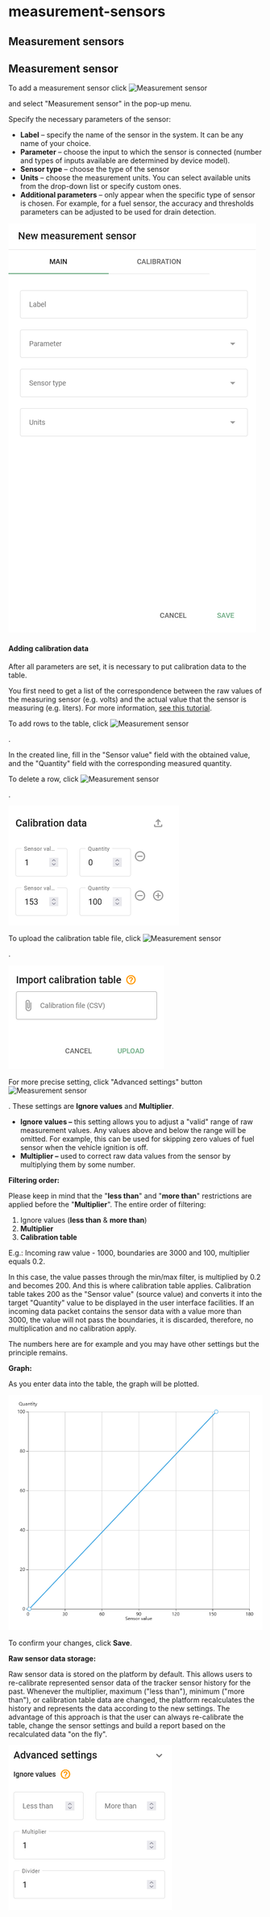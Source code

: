 # measurement-sensors

## Measurement sensors

## Measurement sensor

To add a measurement sensor click ![Measurement sensor](https://www.navixy.com/wp-content/uploads/2021/10/add.png)

and select "Measurement sensor" in the pop-up menu.

Specify the necessary parameters of the sensor:

* **Label** – specify the name of the sensor in the system. It can be any name of your choice.
* **Parameter** – choose the input to which the sensor is connected (number and types of inputs available are determined by device model).
* **Sensor type** – choose the type of the sensor
* **Units** – choose the measurement units. You can select available units from the drop-down list or specify custom ones.
* **Additional parameters** – only appear when the specific type of sensor is chosen. For example, for a fuel sensor, the accuracy and thresholds parameters can be adjusted to be used for drain detection.

![image-20241118-030748.png](../../vehicle-sensors/attachments/image-20241118-030748.png)

#### Adding calibration data

After all parameters are set, it is necessary to put calibration data to the table.

You first need to get a list of the correspondence between the raw values of the measuring sensor (e.g. volts) and the actual value that the sensor is measuring (e.g. liters). For more information, [see this tutorial](https://docs.navixy.com/eco-fleet/fuel-level-sensors).

To add rows to the table, click ![Measurement sensor](https://www.navixy.com/wp-content/uploads/2021/10/add.png)

.

In the created line, fill in the "Sensor value" field with the obtained value, and the "Quantity" field with the corresponding measured quantity.

To delete a row, click ![Measurement sensor](https://www.navixy.com/wp-content/uploads/2021/10/del.png)

.

![image-20241118-030907.png](../../vehicle-sensors/attachments/image-20241118-030907.png)

To upload the calibration table file, click ![Measurement sensor](https://www.navixy.com/wp-content/uploads/2021/10/upload.png)

.

![image-20241118-030950.png](../../vehicle-sensors/attachments/image-20241118-030950.png)

For more precise setting, click "Advanced settings" button ![Measurement sensor](https://www.navixy.com/wp-content/uploads/2021/10/advanced_settings.png)

. These settings are **Ignore values** and **Multiplier**.

* **Ignore values –** this setting allows you to adjust a "valid" range of raw measurement values. Any values above and below the range will be omitted. For example, this can be used for skipping zero values of fuel sensor when the vehicle ignition is off.
* **Multiplier –** used to correct raw data values from the sensor by multiplying them by some number.

**Filtering order:**

Please keep in mind that the "**less than**" and "**more than**" restrictions are\
applied before the "**Multiplier**". The entire order of filtering:

1. Ignore values (**less than** & **more than**)
2. **Multiplier**
3. **Calibration table**

E.g.: Incoming raw value - 1000, boundaries are 3000 and 100, multiplier equals 0.2.

In this case, the value passes through the min/max filter, is multiplied by 0.2 and becomes 200. And this is where calibration table applies. Calibration table takes 200 as the "Sensor value" (source value) and converts it into the target "Quantity" value to be displayed in the user interface facilities. If an incoming data packet contains the sensor data with a value more than 3000, the value will not pass the boundaries, it is discarded, therefore, no multiplication and no calibration apply.

The numbers here are for example and you may have other settings but the principle remains.

**Graph:**

As you enter data into the table, the graph will be plotted.

![image-20241118-031012.png](../../vehicle-sensors/attachments/image-20241118-031012.png)

To confirm your changes, click **Save**.

**Raw sensor data storage:**

Raw sensor data is stored on the platform by default. This allows users to re-calibrate represented sensor data of the tracker sensor history for the past. Whenever the multiplier, maximum ("less than"), minimum ("more than"), or calibration table data are changed, the platform recalculates the history and represents the data according to the new settings. The advantage of this approach is that the user can always re-calibrate the table, change the sensor settings and build a report based on the recalculated data "on the fly".

![image-20241118-031112.png](../../vehicle-sensors/attachments/image-20241118-031112.png)
